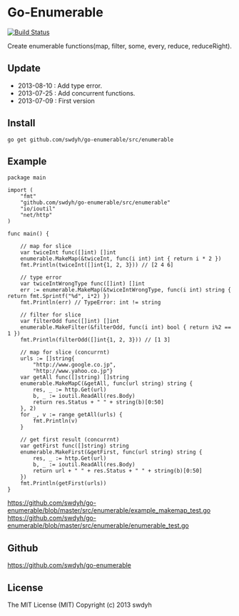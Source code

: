 # Go-Enumerable

[![Build Status](https://drone.io/github.com/swdyh/go-enumerable/status.png)](https://drone.io/github.com/swdyh/go-enumerable/latest)

Create enumerable functions(map, filter, some, every, reduce, reduceRight).

## Update

  * 2013-08-10 : Add type error.
  * 2013-07-25 : Add concurrent functions.
  * 2013-07-09 : First version

## Install

    go get github.com/swdyh/go-enumerable/src/enumerable

## Example

    package main
    
    import (
    	"fmt"
    	"github.com/swdyh/go-enumerable/src/enumerable"
    	"io/ioutil"
    	"net/http"
    )
    
    func main() {
    
    	// map for slice
    	var twiceInt func([]int) []int
    	enumerable.MakeMap(&twiceInt, func(i int) int { return i * 2 })
    	fmt.Println(twiceInt([]int{1, 2, 3})) // [2 4 6]

    	// type error
    	var twiceIntWrongType func([]int) []int
    	err := enumerable.MakeMap(&twiceIntWrongType, func(i int) string { return fmt.Sprintf("%d", i*2) })
    	fmt.Println(err) // TypeError: int != string
             
    	// filter for slice
    	var filterOdd func([]int) []int
    	enumerable.MakeFilter(&filterOdd, func(i int) bool { return i%2 == 1 })
    	fmt.Println(filterOdd([]int{1, 2, 3})) // [1 3]
    
    	// map for slice (concurrnt)
    	urls := []string{
    		"http://www.google.co.jp",
    		"http://www.yahoo.co.jp"}
    	var getAll func([]string) []string
    	enumerable.MakeMapC(&getAll, func(url string) string {
    		res, _ := http.Get(url)
    		b, _ := ioutil.ReadAll(res.Body)
    		return res.Status + " " + string(b)[0:50]
    	}, 2)
    	for _, v := range getAll(urls) {
    		fmt.Println(v)
    	}
    
    	// get first result (concurrnt)
    	var getFirst func([]string) string
    	enumerable.MakeFirst(&getFirst, func(url string) string {
    		res, _ := http.Get(url)
    		b, _ := ioutil.ReadAll(res.Body)
    		return url + " " + res.Status + " " + string(b)[0:50]
    	})
    	fmt.Println(getFirst(urls))
    }

https://github.com/swdyh/go-enumerable/blob/master/src/enumerable/example_makemap_test.go
https://github.com/swdyh/go-enumerable/blob/master/src/enumerable/enumerable_test.go


## Github

https://github.com/swdyh/go-enumerable

## License

The MIT License (MIT) Copyright (c) 2013 swdyh
